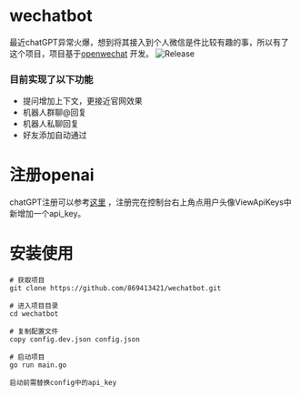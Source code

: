 # wechatbot
最近chatGPT异常火爆，想到将其接入到个人微信是件比较有趣的事，所以有了这个项目，项目基于[openwechat](https://github.com/eatmoreapple/openwechat)
开发。
![Release](https://github.com/869413421/wechatbot/releases/tag/v1.0.1)
### 目前实现了以下功能
 * 提问增加上下文，更接近官网效果 
 * 机器人群聊@回复
 * 机器人私聊回复
 * 好友添加自动通过
 
# 注册openai
chatGPT注册可以参考[这里](https://juejin.cn/post/7173447848292253704)
，注册完在控制台右上角点用户头像ViewApiKeys中新增加一个api_key。

# 安装使用
````
# 获取项目
git clone https://github.com/869413421/wechatbot.git

# 进入项目目录
cd wechatbot

# 复制配置文件
copy config.dev.json config.json

# 启动项目
go run main.go

启动前需替换config中的api_key
````